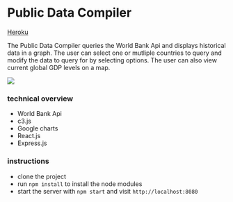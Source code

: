 Public Data Compiler
=====================

[Heroku](http://public-data-compiler.herokuapp.com/) 

The Public Data Compiler queries the World Bank Api and displays historical data in a graph. The user can select one or mutliple countries to query and modify the data to query for by selecting options. The user can also view current global GDP levels on a map. 

![](http://g.recordit.co/HWqpzgoKzn.gif)

### technical overview

* World Bank Api
* c3.js
* Google charts
* React.js
* Express.js

### instructions

* clone the project
* run `npm install` to install the node modules
* start the server with `npm start` and visit `http://localhost:8080`

